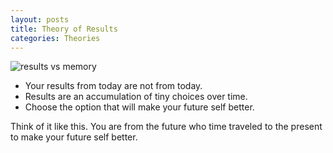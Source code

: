 ```yaml
---
layout: posts
title: Theory of Results
categories: Theories
---
```


![results vs memory](https://i.imgur.com/pLGZCHV.png)

* Your results from today are not from today.
* Results are an accumulation of tiny choices over time.
* Choose the option that will make your future self better.



Think of it like this. You are from the future who time traveled to the present to make your future self better.
